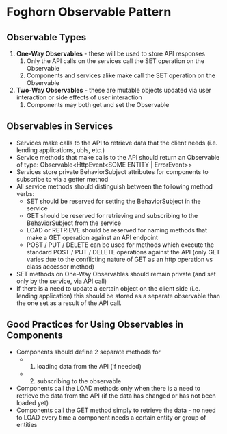 # Foghorn Observable Pattern

## Observable Types
1. **One-Way Observables** - these will be used to store API responses
	1. Only the API calls on the services call the SET operation on the Observable
	2. Components and services alike make call the SET operation on the Observable
2. **Two-Way Observables** - these are mutable objects updated via user interaction or side effects of user interaction
	1. Components may both get and set the Observable

## Observables in Services 
* Services make calls to the API to retrieve data that the client needs (i.e. lending applications, ubls, etc.)
* Service methods that make calls to the API should return an Observable of type: Observable<HttpEvent<SOME ENTITY | ErrorEvent>>
* Services store private BehaviorSubject attributes for components to subscribe to via a getter method
* All service methods should distinguish between the following method verbs:
	* SET should be reserved for setting the BehaviorSubject in the service
	* GET should be reserved for retrieving and subscribing to the BehaviorSubject from the service
	* LOAD or RETRIEVE should be reserved for naming methods that make a GET operation against an API endpoint
	* POST / PUT / DELETE can be used for methods which execute the standard POST / PUT / DELETE operations against the API (only GET varies due to the conflicting nature of GET as an http operation vs class accessor method)
* SET methods on One-Way Observables should remain private (and set only by the service, via API call)
* If there is a need to update a certain object on the client side (i.e. lending application) this should be stored as a separate observable than the one set as a result of the API call.

## Good Practices for Using Observables in Components
* Components should define 2 separate methods for 
	* 1) loading data from the API (if needed)
	* 2) subscribing to the observable
* Components call the LOAD methods only when there is a need to retrieve the data from the API (if the data has changed or has not been loaded yet)
* Components call the GET method simply to retrieve the data - no need to LOAD every time a component needs a certain entity or group of entities
